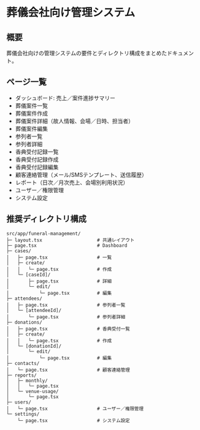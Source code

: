 # 葬儀会社向け管理システム

## 概要
葬儀会社向けの管理システムの要件とディレクトリ構成をまとめたドキュメント。

## ページ一覧
- ダッシュボード: 売上／案件進捗サマリー
- 葬儀案件一覧
- 葬儀案件作成
- 葬儀案件詳細（故人情報、会場／日時、担当者）
- 葬儀案件編集
- 参列者一覧
- 参列者詳細
- 香典受付記録一覧
- 香典受付記録作成
- 香典受付記録編集
- 顧客連絡管理（メール/SMSテンプレート、送信履歴）
- レポート（日次／月次売上、会場別利用状況）
- ユーザー／権限管理
- システム設定

## 推奨ディレクトリ構成
```plaintext
src/app/funeral-management/
├─ layout.tsx                    # 共通レイアウト
├─ page.tsx                      # Dashboard
├─ cases/
│   ├─ page.tsx                  # 一覧
│   ├─ create/
│   │   └─ page.tsx              # 作成
│   └─ [caseId]/
│       ├─ page.tsx              # 詳細
│       └─ edit/
│           └─ page.tsx          # 編集
├─ attendees/
│   ├─ page.tsx                  # 参列者一覧
│   └─ [attendeeId]/
│       └─ page.tsx              # 参列者詳細
├─ donations/
│   ├─ page.tsx                  # 香典受付一覧
│   ├─ create/
│   │   └─ page.tsx              # 作成
│   └─ [donationId]/
│       └─ edit/
│           └─ page.tsx          # 編集
├─ contacts/
│   └─ page.tsx                  # 顧客連絡管理
├─ reports/
│   ├─ monthly/
│   │   └─ page.tsx
│   └─ venue-usage/
│       └─ page.tsx
├─ users/
│   └─ page.tsx                  # ユーザー／権限管理
└─ settings/
    └─ page.tsx                  # システム設定
``` 